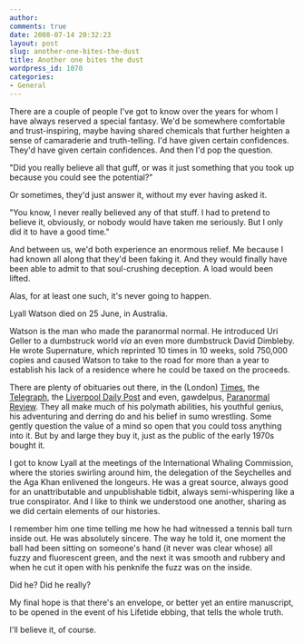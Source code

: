 ```yaml
---
author:
comments: true
date: 2008-07-14 20:32:23
layout: post
slug: another-one-bites-the-dust
title: Another one bites the dust
wordpress_id: 1070
categories:
- General
---
```


There are a couple of people I've got to know over the years for whom I have always reserved a special fantasy. We'd be somewhere comfortable and trust-inspiring, maybe having shared chemicals that further heighten a sense of camaraderie and truth-telling. I'd have given certain confidences. They'd have given certain confidences. And then I'd pop the question.

"Did you really believe all that guff, or was it just something that you took up because you could see the potential?"

Or sometimes, they'd just answer it, without my ever having asked it.  

"You know, I never really believed any of that stuff. I had to pretend to believe it, obviously, or nobody would have taken me seriously. But I only did it to have a good time."  

And between us, we'd both experience an enormous relief. Me because I had known all along that they'd been faking it. And they would finally have been able to admit to that soul-crushing deception. A load would been lifted.

Alas, for at least one such, it's never going to happen.

Lyall Watson died on 25 June, in Australia.

Watson is the man who made the paranormal normal. He introduced Uri Geller to a dumbstruck world _via_ an even more dumbstruck David Dimbleby. He wrote Supernature, which reprinted 10 times in 10 weeks, sold 750,000 copies and caused Watson to take to the road for more than a year to establish his lack of a residence where he could be taxed on the proceeds.

There are plenty of obituaries out there, in the (London) [Times](http://www.timesonline.co.uk/tol/comment/obituaries/article4302702.ece), the [Telegraph](http://www.telegraph.co.uk/news/obituaries/2236703/Lyall-Watson.html), the [Liverpool Daily Post](http://www.liverpooldailypost.co.uk/views/obituaries/2008/07/04/lyall-watson-64375-21226576/) and even, gawdelpus, [Paranormal Review](http://paranormalreview.com/News/tabid/59/newsid368/153/Death-of-Lyall-Watson-author-of-Supernature/Default.aspx). They all make much of his polymath abilities, his youthful genius, his adventuring and derring do and his belief in sumo wrestling. Some gently question the value of a mind so open that you could toss anything into it. But by and large they buy it, just as the public of the early 1970s bought it.  

I got to know Lyall at the meetings of the International Whaling Commission, where the stories swirling around him, the delegation of the Seychelles and the Aga Khan enlivened the longeurs. He was a great source, always good for an unattributable and unpublishable tidbit, always semi-whispering like a true conspirator. And I like to think we understood one another, sharing as we did certain elements of our histories.

I remember him one time telling me how he had witnessed a tennis ball turn inside out. He was absolutely sincere. The way he told it, one moment the ball had been sitting on someone's hand (it never was clear whose) all fuzzy and fluorescent green, and the next it was smooth and rubbery and when he cut it open with his penknife the fuzz was on the inside.

Did he? Did he really?

My final hope is that there's an envelope, or better yet an entire manuscript, to be opened in the event of his Lifetide ebbing, that tells the whole truth.

I'll believe it, of course.


